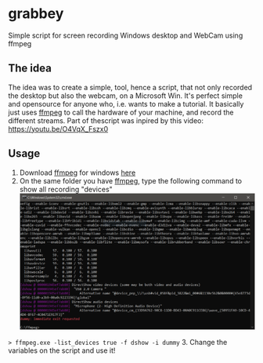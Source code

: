 # grabbey
Simple script for screen recording Windows desktop and WebCam using ffmpeg

## The idea
The idea was to create a simple, tool, hence a script, that not only recorded the desktop but also the webcam, on a Microsoft Win. It's perfect simple and opensource for anyone who, i.e. wants to make a tutorial. It basically just uses [ffmpeg](https://ffmpeg.org/) to call the hardware of your machine, and record the different streams. Part of thescript was inpired by this video: https://youtu.be/O4VqX_Fszx0

## Usage
1. Download [ffmpeg](https://ffmpeg.org/) for windows [here](https://www.gyan.dev/ffmpeg/builds/ffmpeg-git-full.7z)
2. On the same folder you have [ffmpeg](https://ffmpeg.org/), type the following command to show all recording "devices"
![](./files/devices.png)

 `> ffmpeg.exe -list_devices true -f dshow -i dummy`
3. Change the variables on the script and use it!